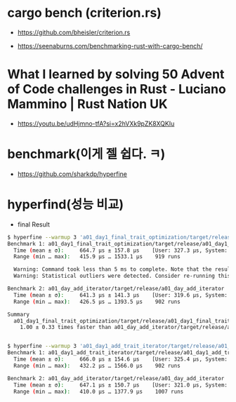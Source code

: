 # cargo bench (criterion.rs)

- https://github.com/bheisler/criterion.rs


- https://seenaburns.com/benchmarking-rust-with-cargo-bench/

# What I learned by solving 50 Advent of Code challenges in Rust - Luciano Mammino | Rust Nation UK 
- https://youtu.be/udHjmno-tfA?si=x2hVXk9pZK8XQKIu

# benchmark(이게 젤 쉽다. ㅋ)
- https://github.com/sharkdp/hyperfine


# hyperfind(성능 비교)

- final Result

```bash
$ hyperfine --warmup 3 'a01_day1_final_trait_optimization/target/release/a01_day1_final_trait_optimization' 'a01_day_add_iterator/target/release/a01_day_add_iterator'
Benchmark 1: a01_day1_final_trait_optimization/target/release/a01_day1_final_trait_optimization
  Time (mean ± σ):     664.7 µs ± 157.8 µs    [User: 327.3 µs, System: 234.4 µs]
  Range (min … max):   415.9 µs … 1533.1 µs    919 runs

  Warning: Command took less than 5 ms to complete. Note that the results might be inaccurate because hyperfine can not calibrate the shell startup time much more precise than this limit. You can try to use the `-N`/`--shell=none` option to disable the shell completely.
  Warning: Statistical outliers were detected. Consider re-running this benchmark on a quiet system without any interferences from other programs. It might help to use the '--warmup' or '--prepare' options.

Benchmark 2: a01_day_add_iterator/target/release/a01_day_add_iterator
  Time (mean ± σ):     641.3 µs ± 141.3 µs    [User: 319.6 µs, System: 224.7 µs]
  Range (min … max):   426.5 µs … 1393.5 µs    902 runs

Summary
  a01_day1_final_trait_optimization/target/release/a01_day1_final_trait_optimization ran
    1.00 ± 0.33 times faster than a01_day_add_iterator/target/release/a01_day_add_iterator
```

```bash

$ hyperfine --warmup 3 'a01_day1_add_trait_iterator/target/release/a01_day1_add_trait_iterator' 'a01_day_add_iterator/target/release/a01_day_add_iterator'
Benchmark 1: a01_day1_add_trait_iterator/target/release/a01_day1_add_trait_iterator
  Time (mean ± σ):     666.0 µs ± 154.6 µs    [User: 325.4 µs, System: 241.3 µs]
  Range (min … max):   432.2 µs … 1566.0 µs    902 runs

Benchmark 2: a01_day_add_iterator/target/release/a01_day_add_iterator
  Time (mean ± σ):     647.1 µs ± 150.7 µs    [User: 321.0 µs, System: 237.3 µs]
  Range (min … max):   410.0 µs … 1377.9 µs    1007 runs
  
```
